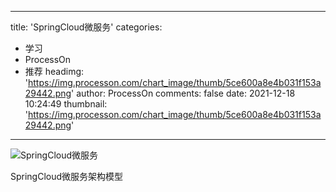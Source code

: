 
---
title: 'SpringCloud微服务'
categories: 
 - 学习
 - ProcessOn
 - 推荐
headimg: 'https://img.processon.com/chart_image/thumb/5ce600a8e4b031f153a29442.png'
author: ProcessOn
comments: false
date: 2021-12-18 10:24:49
thumbnail: 'https://img.processon.com/chart_image/thumb/5ce600a8e4b031f153a29442.png'
---

<div>   
<img class="thumb" alt="SpringCloud微服务" src="https://img.processon.com/chart_image/thumb/5ce600a8e4b031f153a29442.png" referrerpolicy="no-referrer">
<p>SpringCloud微服务架构模型</p>  
</div>
            